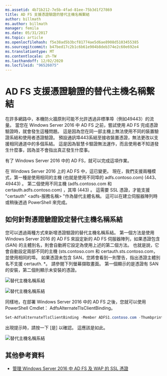 ```yaml
---
ms.assetid: 4b71b212-7e5b-4fad-81ee-75b3d1f27869
title: AD FS 支援憑證驗證的替代主機名稱繫結
author: billmath
ms.author: billmath
manager: femila
ms.date: 05/31/2017
ms.topic: article
ms.openlocfilehash: f5e38ad5b3bcf81774ae5d6ae8908d5103455385
ms.sourcegitcommit: b47bed17c2b1c6b61e904b8deb374e2c60e692e4
ms.translationtype: MT
ms.contentlocale: zh-TW
ms.lasthandoff: 12/02/2020
ms.locfileid: "96526075"
---
```

# <a name="ad-fs-support-for-alternate-hostname-binding-for-certificate-authentication"></a>AD FS 支援憑證驗證的替代主機名稱繫結

在許多網路中，本機防火牆原則可能不允許透過非標準埠（例如49443）的流量。 當您在 Windows Server 2016 中 AD FS 之前，嘗試使用 AD FS 完成憑證驗證時，就會發生這種問題。 這是因為您在同一部主機上無法使用不同的裝置驗證系結和使用者憑證驗證。 預設通訊埠443系結至接收裝置憑證，無法更改以支援相同通道中的多個系結。 這是因為智慧卡驗證無法運作，而且使用者不知道發生什麼事，因為並不會指出真正發生什麼事。

有了 Windows Server 2016 中的 AD FS，就可以完成這項作業。

在 Windows Server 2016 上的 AD FS 中，這已變更。 現在，我們支援兩種模式，第一種是使用相同的主機 (也就是使用不同埠的 adfs.contoso.com)  (443、49443) 。 第二個使用不同主機 (adfs.contoso.com 和 certauth.adfs.contoso.com) ，其埠 (443) 。 這需要 SSL 憑證，才能支援 "certauth" <adfs-服務名稱> "作為替代主體名稱。 這可以在建立伺服器陣列時或稍後透過 PowerShell 來完成。

## <a name="how-to-configure-alternate-host-name-binding-for-certificate-authentication"></a>如何針對憑證驗證設定替代主機名稱系結
您可以透過兩種方式來新增憑證驗證的替代主機名稱系結。 第一個方法是使用 Windows Server 2016 的 AD FS 來設定新的 AD FS 伺服器陣列，如果憑證包含 (SAN) 的主體別名，則會自動將它設定為使用上述的第二個方法。 也就是說，它會自動設定兩部不同的主機 (sts.contoso.com 和 certauth.sts.contoso.com，並使用相同的埠。 如果憑證未包含 SAN，您將會看到一則警告，指出憑證主體別名不支援 certauth. *。 請參閱下列螢幕擷取畫面。 第一個顯示的是憑證有 SAN 的安裝，第二個則顯示未安裝的憑證。

![替代主機名稱系結](media/AD-FS-support-for-alternate-hostname-binding-for-certificate-authentication/ADFS_CA_1.png)

![替代主機名稱系結](media/AD-FS-support-for-alternate-hostname-binding-for-certificate-authentication/ADFS_CA_2.png)

同樣地，在部署 Windows Server 2016 中的 AD FS 之後，您就可以使用 PowerShell Cmdlet： AdfsAlternateTlsClientBinding。

```powershell
Set-AdfsAlternateTlsClientBinding -Member ADFS1.contoso.com -Thumbprint '<thumbprint of cert>'
```

出現提示時，請按一下 [是] 以確認。  這應該是如此。

![替代主機名稱系結](media/AD-FS-support-for-alternate-hostname-binding-for-certificate-authentication/ADFS_CA_3.png)

## <a name="additional-references"></a>其他參考資料

* [管理 Windows Server 2016 中 AD FS 及 WAP 的 SSL 憑證](./manage-ssl-certificates-ad-fs-wap.md)
